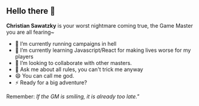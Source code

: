 ## Hello there 👋


**Christian Sawatzky** is your worst nightmare coming true, the Game Master you are all fearing~

- 🔭 I’m currently running campaigns in hell
- 🌱 I’m currently learning Javascript/React for making lives worse for my players
- 👯 I’m looking to collaborate with other masters.
- 💬 Ask me about all rules, you can't trick me anyway
- 😄 You can call me god.
- ⚡ Ready for a big adventure?

Remember: *If the GM is smiling, it is already too late."*
